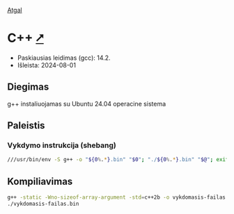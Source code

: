 [Atgal](./readme.md)

# C++ [&#x2B67;](https://cplusplus.com/doc/tutorial/)

* Paskiausias leidimas (gcc): 14.2.
* Išleista: 2024-08-01

## Diegimas

g++ instaliuojamas su Ubuntu 24.04 operacine sistema

## Paleistis

### Vykdymo instrukcija (shebang)

```bash
///usr/bin/env -S g++ -o "${0%.*}.bin" "$0"; "./${0%.*}.bin" "$@"; exit $?
```

## Kompiliavimas

```bash
g++ -static -Wno-sizeof-array-argument -std=c++2b -o vykdomasis-failas.bin kodo-failas.cpp
./vykdomasis-failas.bin
```
